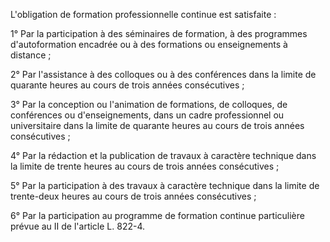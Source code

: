 L'obligation de formation professionnelle continue est satisfaite : 



  
1° Par la participation à des séminaires de formation, à des programmes d'autoformation encadrée ou à des formations ou enseignements à distance ; 



  
2° Par l'assistance à des colloques ou à des conférences dans la limite de quarante heures au cours de trois années consécutives ; 



  
3° Par la conception ou l'animation de formations, de colloques, de conférences ou d'enseignements, dans un cadre professionnel ou universitaire dans la limite de quarante heures au cours de trois années consécutives ; 



  
4° Par la rédaction et la publication de travaux à caractère technique dans la limite de trente heures au cours de trois années consécutives ; 



  
5° Par la participation à des travaux à caractère technique dans la limite de trente-deux heures au cours de trois années consécutives ; 



  
6° Par la participation au programme de formation continue particulière prévue au II de l'article L. 822-4.

